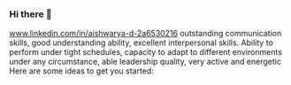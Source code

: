 ### Hi there 👋
www.linkedin.com/in/aishwarya-d-2a6530216
outstanding communication skills, good understanding ability, excellent interpersonal skills. Ability to perform under tight schedules, capacity to adapt to different environments under any circumstance, able leadership quality, very active and energetic
Here are some ideas to get you started:
<!--
**Aishu495/Aishu495** is a ✨ _special_ ✨ repository because its `README.md` (this file) appears on your GitHub profile.


- 🔭 I’m currently working on ...
- 🌱 I’m currently learning ...
- 👯 I’m looking to collaborate on ...
- 🤔 I’m looking for help with ...
- 💬 Ask me about ...
- 📫 How to reach me: ...
- 😄 Pronouns: ...
- ⚡ Fun fact: ...
-->

